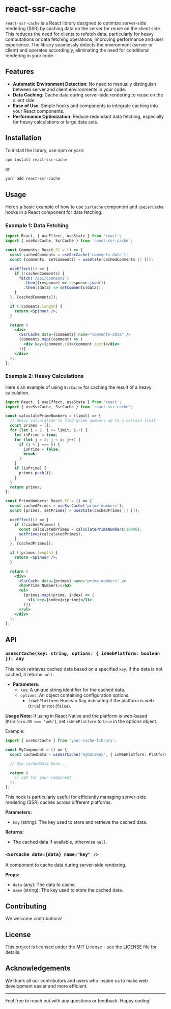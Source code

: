 # react-ssr-cache

`react-ssr-cache` is a React library designed to optimize server-side rendering (SSR) by caching data on the server for reuse on the client side. This reduces the need for clients to refetch data, particularly for heavy computations or data fetching operations, improving performance and user experience. The library seamlessly detects the environment (server or client) and operates accordingly, eliminating the need for conditional rendering in your code.

## Features

- **Automatic Environment Detection**: No need to manually distinguish between server and client environments in your code.
- **Data Caching**: Cache data during server-side rendering to reuse on the client side.
- **Ease of Use**: Simple hooks and components to integrate caching into your React components.
- **Performance Optimization**: Reduce redundant data fetching, especially for heavy calculations or large data sets.

## Installation

To install the library, use npm or yarn:

```bash
npm install react-ssr-cache
```

or

```bash
yarn add react-ssr-cache
```

## Usage

Here’s a basic example of how to use `SsrCache` component and `useSsrCache` hooks in a React component for data fetching.

### Example 1: Data Fetching

```jsx
import React, { useEffect, useState } from 'react';
import { useSsrCache, SsrCache } from 'react-ssr-cache';

const Comments: React.FC = () => {
  const cachedComments = useSsrCache('comments-data');
  const [comments, setComments] = useState(cachedComments || []);

  useEffect(() => {
    if (!cachedComments) {
      fetch('/api/comments')
        .then((response) => response.json())
        .then((data) => setComments(data));
    }
  }, [cachedComments]);

  if (!comments.length) {
    return <Spinner />;
  }

  return (
    <div>
      <SsrCache data={comments} name="comments-data" />
      {comments.map((comment) => (
        <div key={comment.id}>{comment.text}</div>
      ))}
    </div>
  );
};
```

### Example 2: Heavy Calculations

Here's an example of using `SsrCache` for caching the result of a heavy calculation.

```jsx
import React, { useEffect, useState } from 'react';
import { useSsrCache, SsrCache } from 'react-ssr-cache';

const calculatePrimeNumbers = (limit) => {
  // Heavy calculation to find prime numbers up to a certain limit
  const primes = [];
  for (let i = 2; i <= limit; i++) {
    let isPrime = true;
    for (let j = 2; j < i; j++) {
      if (i % j === 0) {
        isPrime = false;
        break;
      }
    }
    if (isPrime) {
      primes.push(i);
    }
  }
  return primes;
};

const PrimeNumbers: React.FC = () => {
  const cachedPrimes = useSsrCache('prime-numbers');
  const [primes, setPrimes] = useState(cachedPrimes || []);

  useEffect(() => {
    if (!cachedPrimes) {
      const calculatedPrimes = calculatePrimeNumbers(10000);
      setPrimes(calculatedPrimes);
    }
  }, [cachedPrimes]);

  if (!primes.length) {
    return <Spinner />;
  }

  return (
    <div>
      <SsrCache data={primes} name="prime-numbers" />
      <h3>Prime Numbers:</h3>
      <ul>
        {primes.map((prime, index) => (
          <li key={index}>{prime}</li>
        ))}
      </ul>
    </div>
  );
};
```

## API

### `useSsrCache(key: string, options: { isWebPlatform: boolean }): any`

This hook retrieves cached data based on a specified `key`. If the data is not cached, it returns `null`.

- **Parameters:**
  - `key`: A unique string identifier for the cached data.
  - `options`: An object containing configuration options.
    - `isWebPlatform`: Boolean flag indicating if the platform is web (`true`) or not (`false`).

**Usage Note:**
If using in React Native and the platform is web-based (`Platform.OS === 'web'`), set `isWebPlatform` to `true` in the options object.

Example:

```typescript
import { useSsrCache } from 'your-cache-library';

const MyComponent = () => {
  const cachedData = useSsrCache('myDataKey', { isWebPlatform: Platform.OS === 'web' });

  // Use cachedData here...

  return (
    // JSX for your component
  );
};
```

This hook is particularly useful for efficiently managing server-side rendering (SSR) caches across different platforms.


**Parameters:**
- `key` (string): The key used to store and retrieve the cached data.

**Returns:**
- The cached data if available, otherwise `null`.

### `<SsrCache data={data} name="key" />`

A component to cache data during server-side rendering.

**Props:**
- `data` (any): The data to cache.
- `name` (string): The key used to store the cached data.

## Contributing

We welcome contributions!

## License

This project is licensed under the MIT License - see the [LICENSE](LICENSE) file for details.

## Acknowledgements

We thank all our contributors and users who inspire us to make web development easier and more efficient.

---

Feel free to reach out with any questions or feedback. Happy coding!
